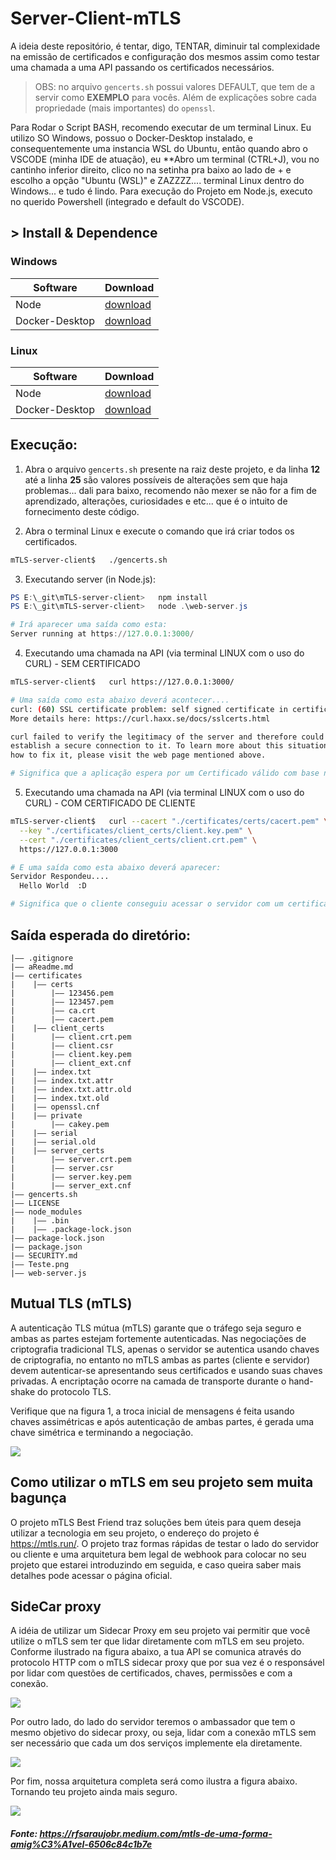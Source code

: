 # Server-Client-mTLS

A ideia deste repositório, é tentar, digo, TENTAR, diminuir tal complexidade na emissão de certificados e configuração dos mesmos assim como testar uma chamada a uma API passando os certificados necessários.

>OBS: no arquivo `gencerts.sh` possui valores DEFAULT, que tem de a servir como **EXEMPLO** para vocês. Além de explicações sobre cada propriedade (mais importantes) do `openssl`.

Para Rodar o Script BASH, recomendo executar de um terminal Linux.
Eu utilizo SO Windows, possuo o Docker-Desktop instalado, e consequentemente uma instancia WSL do Ubuntu, então quando abro o VSCODE (minha IDE de atuação), eu **Abro um terminal (CTRL+J), vou no cantinho inferior direito, clico no na setinha pra baixo ao lado de + e escolho a opção "Ubuntu (WSL)" e ZAZZZZ.... terminal Linux dentro do Windows... e tudo é lindo.
Para execução do Projeto em Node.js, executo no querido Powershell (integrado e default do VSCODE).

## > Install & Dependence
### **Windows**
| Software   | Download |
| ---       | ---      |
| Node | [download](https://nodejs.org/dist/v16.15.1/node-v16.15.1-x64.msi) |
| Docker-Desktop | [download](https://desktop.docker.com/win/main/amd64/Docker%20Desktop%20Installer.exe?utm_source=docker&utm_medium=webreferral&utm_campaign=dd-smartbutton&utm_location=header) |

### **Linux**
| Software   | Download |
| ---       | ---      |
| Node | [download](https://nodejs.org/dist/v16.15.1/node-v16.15.1-linux-x64.tar.xz) |
| Docker-Desktop | [download](https://docs.docker.com/desktop/linux/install/) |

## Execução:

1. Abra o arquivo `gencerts.sh` presente na raiz deste projeto, e da linha **12** até a linha **25** são valores possíveis de alterações sem que haja problemas... dali para baixo, recomendo não mexer se não for a fim de aprendizado, alterações, curiosidades e etc... que é o intuito de fornecimento deste código.

2. Abra o terminal Linux e execute o comando que irá criar todos os certificados.
```bash
mTLS-server-client$   ./gencerts.sh
```

3. Executando server (in Node.js):
```powershell
PS E:\_git\mTLS-server-client>   npm install
PS E:\_git\mTLS-server-client>   node .\web-server.js 

# Irá aparecer uma saída como esta:
Server running at https://127.0.0.1:3000/
```

4. Executando uma chamada na API (via terminal LINUX com o uso do CURL) - SEM CERTIFICADO
```bash
mTLS-server-client$   curl https://127.0.0.1:3000/

# Uma saída como esta abaixo deverá acontecer....
curl: (60) SSL certificate problem: self signed certificate in certificate chain
More details here: https://curl.haxx.se/docs/sslcerts.html

curl failed to verify the legitimacy of the server and therefore could not
establish a secure connection to it. To learn more about this situation and
how to fix it, please visit the web page mentioned above.

# Significa que a aplicação espera por um Certificado válido com base na combinação de Server-CERT e CA-CERT configurado durante o hand-shake do protocolo TLS.
```

5. Executando uma chamada na API (via terminal LINUX com o uso do CURL) - COM CERTIFICADO DE CLIENTE
```bash
mTLS-server-client$   curl --cacert "./certificates/certs/cacert.pem" \
  --key "./certificates/client_certs/client.key.pem" \
  --cert "./certificates/client_certs/client.crt.pem" \
  https://127.0.0.1:3000

# E uma saída como esta abaixo deverá aparecer:
Servidor Respondeu....
  Hello World  :D

# Significa que o cliente conseguiu acessar o servidor com um certificado valido
```

## Saída esperada do diretório:
```
|—— .gitignore
|—— aReadme.md
|—— certificates
|    |—— certs
|        |—— 123456.pem
|        |—— 123457.pem
|        |—— ca.crt
|        |—— cacert.pem
|    |—— client_certs
|        |—— client.crt.pem
|        |—— client.csr
|        |—— client.key.pem
|        |—— client_ext.cnf
|    |—— index.txt
|    |—— index.txt.attr
|    |—— index.txt.attr.old
|    |—— index.txt.old
|    |—— openssl.cnf
|    |—— private
|        |—— cakey.pem
|    |—— serial
|    |—— serial.old
|    |—— server_certs
|        |—— server.crt.pem
|        |—— server.csr
|        |—— server.key.pem
|        |—— server_ext.cnf
|—— gencerts.sh
|—— LICENSE
|—— node_modules
|    |—— .bin
|    |—— .package-lock.json
|—— package-lock.json
|—— package.json
|—— SECURITY.md
|—— Teste.png
|—— web-server.js
```

## Mutual TLS (mTLS)
A autenticação TLS mútua (mTLS) garante que o tráfego seja seguro e ambas as partes estejam fortemente autenticadas. Nas negociações de criptografia tradicional TLS, apenas o servidor se autentica usando chaves de criptografia, no entanto no mTLS ambas as partes (cliente e servidor) devem autenticar-se apresentando seus certificados e usando suas chaves privadas. A encriptação ocorre na camada de transporte durante o hand-shake do protocolo TLS.

Verifique que na figura 1, a troca inicial de mensagens é feita usando chaves assimétricas e após autenticação de ambas partes, é gerada uma chave simétrica e terminando a negociação.

[](./Prints/Documentação_01.png)
<img src="Prints/Documentação_01.png"/>

## Como utilizar o mTLS em seu projeto sem muita bagunça
O projeto mTLS Best Friend traz soluções bem úteis para quem deseja utilizar a tecnologia em seu projeto, o endereço do projeto é https://mtls.run/. O projeto traz formas rápidas de testar o lado do servidor ou cliente e uma arquitetura bem legal de webhook para colocar no seu projeto que estarei introduzindo em seguida, e caso queira saber mais detalhes pode acessar o página oficial.

## SideCar proxy
A idéia de utilizar um Sidecar Proxy em seu projeto vai permitir que você utilize o mTLS sem ter que lidar diretamente com mTLS em seu projeto. Conforme ilustrado na figura abaixo, a tua API se comunica através do protocolo HTTP com o mTLS sidecar proxy que por sua vez é o responsável por lidar com questões de certificados, chaves, permissões e com a conexão.

[](./Prints/Documentação_02.png)
<img src="Prints/Documentação_02.png"/>

Por outro lado, do lado do servidor teremos o ambassador que tem o mesmo objetivo do sidecar proxy, ou seja, lidar com a conexão mTLS sem ser necessário que cada um dos serviços implemente ela diretamente.

[](./Prints/Documentação_03.png)
<img src="Prints/Documentação_03.png"/>

Por fim, nossa arquitetura completa será como ilustra a figura abaixo. Tornando teu projeto ainda mais seguro.

[](./Prints/Documentação_04.png)
<img src="Prints/Documentação_04.png"/>

##### Fonte: https://rfsaraujobr.medium.com/mtls-de-uma-forma-amig%C3%A1vel-6506c84c1b7e
